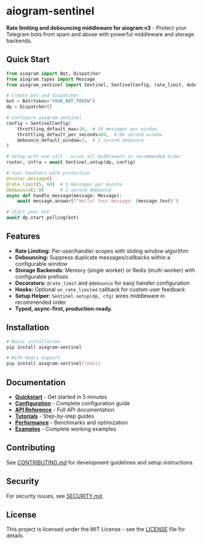 # aiogram-sentinel

**Rate limiting and debouncing middleware for aiogram v3** - Protect your Telegram bots from spam and abuse with powerful middleware and storage backends.

## Quick Start

```python
from aiogram import Bot, Dispatcher
from aiogram.types import Message
from aiogram_sentinel import Sentinel, SentinelConfig, rate_limit, debounce

# Create bot and dispatcher
bot = Bot(token="YOUR_BOT_TOKEN")
dp = Dispatcher()

# Configure aiogram-sentinel
config = SentinelConfig(
    throttling_default_max=10,  # 10 messages per window
    throttling_default_per_seconds=60,  # 60 second window
    debounce_default_window=2,  # 2 second debounce
)

# Setup with one call - wires all middleware in recommended order
router, infra = await Sentinel.setup(dp, config)

# Your handlers with protection
@router.message()
@rate_limit(5, 60)  # 5 messages per minute
@debounce(1.0)      # 1 second debounce
async def handle_message(message: Message):
    await message.answer(f"Hello! Your message: {message.text}")

# Start your bot
await dp.start_polling(bot)
```

## Features

* **Rate Limiting:** Per-user/handler scopes with sliding window algorithm
* **Debouncing:** Suppress duplicate messages/callbacks within a configurable window
* **Storage Backends:** Memory (single worker) or Redis (multi-worker) with configurable prefixes
* **Decorators:** `@rate_limit` and `@debounce` for easy handler configuration
* **Hooks:** Optional `on_rate_limited` callback for custom user feedback
* **Setup Helper:** `Sentinel.setup(dp, cfg)` wires middleware in recommended order
* **Typed, async-first, production-ready.**

## Installation

```bash
# Basic installation
pip install aiogram-sentinel

# With Redis support
pip install aiogram-sentinel[redis]
```

## Documentation

- **[Quickstart](quickstart.md)** - Get started in 5 minutes
- **[Configuration](configuration.md)** - Complete configuration guide
- **[API Reference](api/)** - Full API documentation
- **[Tutorials](tutorials/)** - Step-by-step guides
- **[Performance](performance.md)** - Benchmarks and optimization
- **[Examples](../examples/)** - Complete working examples

## Contributing

See [CONTRIBUTING.md](CONTRIBUTING.md) for development guidelines and setup instructions.

## Security

For security issues, see [SECURITY.md](../SECURITY.md).

## License

This project is licensed under the MIT License - see the [LICENSE](../LICENSE) file for details.
